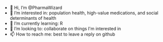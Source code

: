 - 👋 Hi, I’m @PharmaWizard
- 👀 I’m interested in: population health, high-value medications, and social determinants of health
- 🌱 I’m currently learning: R
- 💞️ I’m looking to: collaborate on things I'm interested in
- 📫 How to reach me: best to leave a reply on github

<!---
PharmaWizard/PharmaWizard is a ✨ special ✨ repository because its `README.md` (this file) appears on your GitHub profile.
You can click the Preview link to take a look at your changes.
--->
